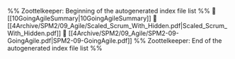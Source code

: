 %% Zoottelkeeper: Beginning of the autogenerated index file list  %%
📄 [[10GoingAgileSummary|10GoingAgileSummary]]
📄 [[4Archive/SPM2/09_Agile/Scaled_Scrum_With_Hidden.pdf|Scaled_Scrum_With_Hidden.pdf]]
📄 [[4Archive/SPM2/09_Agile/SPM2-09-GoingAgile.pdf|SPM2-09-GoingAgile.pdf]]
%% Zoottelkeeper: End of the autogenerated index file list  %%
